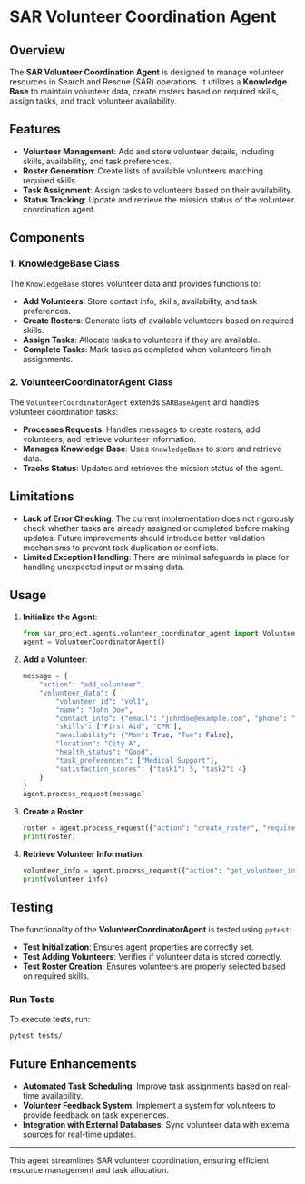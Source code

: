 # SAR Volunteer Coordination Agent

## Overview
The **SAR Volunteer Coordination Agent** is designed to manage volunteer resources in Search and Rescue (SAR) operations. It utilizes a **Knowledge Base** to maintain volunteer data, create rosters based on required skills, assign tasks, and track volunteer availability.

## Features
- **Volunteer Management**: Add and store volunteer details, including skills, availability, and task preferences.
- **Roster Generation**: Create lists of available volunteers matching required skills.
- **Task Assignment**: Assign tasks to volunteers based on their availability.
- **Status Tracking**: Update and retrieve the mission status of the volunteer coordination agent.

## Components

### 1. KnowledgeBase Class
The `KnowledgeBase` stores volunteer data and provides functions to:
- **Add Volunteers**: Store contact info, skills, availability, and task preferences.
- **Create Rosters**: Generate lists of available volunteers based on required skills.
- **Assign Tasks**: Allocate tasks to volunteers if they are available.
- **Complete Tasks**: Mark tasks as completed when volunteers finish assignments.

### 2. VolunteerCoordinatorAgent Class
The `VolunteerCoordinatorAgent` extends `SARBaseAgent` and handles volunteer coordination tasks:
- **Processes Requests**: Handles messages to create rosters, add volunteers, and retrieve volunteer information.
- **Manages Knowledge Base**: Uses `KnowledgeBase` to store and retrieve data.
- **Tracks Status**: Updates and retrieves the mission status of the agent.

## Limitations
- **Lack of Error Checking**: The current implementation does not rigorously check whether tasks are already assigned or completed before making updates. Future improvements should introduce better validation mechanisms to prevent task duplication or conflicts.
- **Limited Exception Handling**: There are minimal safeguards in place for handling unexpected input or missing data.

## Usage
1. **Initialize the Agent**:
    ```python
    from sar_project.agents.volunteer_coordinator_agent import VolunteerCoordinatorAgent
    agent = VolunteerCoordinatorAgent()
    ```

2. **Add a Volunteer**:
    ```python
    message = {
        "action": "add_volunteer",
        "volunteer_data": {
            "volunteer_id": "vol1",
            "name": "John Doe",
            "contact_info": {"email": "johndoe@example.com", "phone": "123-456-7890"},
            "skills": ["First Aid", "CPR"],
            "availability": {"Mon": True, "Tue": False},
            "location": "City A",
            "health_status": "Good",
            "task_preferences": ["Medical Support"],
            "satisfaction_scores": {"task1": 5, "task2": 4}
        }
    }
    agent.process_request(message)
    ```

3. **Create a Roster**:
    ```python
    roster = agent.process_request({"action": "create_roster", "required_skills": ["First Aid"]})
    print(roster)
    ```

4. **Retrieve Volunteer Information**:
    ```python
    volunteer_info = agent.process_request({"action": "get_volunteer_info", "volunteer_id": "vol1"})
    print(volunteer_info)
    ```

## Testing
The functionality of the **VolunteerCoordinatorAgent** is tested using `pytest`:

- **Test Initialization**: Ensures agent properties are correctly set.
- **Test Adding Volunteers**: Verifies if volunteer data is stored correctly.
- **Test Roster Creation**: Ensures volunteers are properly selected based on required skills.

### Run Tests
To execute tests, run:
```bash
pytest tests/
```

## Future Enhancements
- **Automated Task Scheduling**: Improve task assignments based on real-time availability.
- **Volunteer Feedback System**: Implement a system for volunteers to provide feedback on task experiences.
- **Integration with External Databases**: Sync volunteer data with external sources for real-time updates.

---
This agent streamlines SAR volunteer coordination, ensuring efficient resource management and task allocation.

